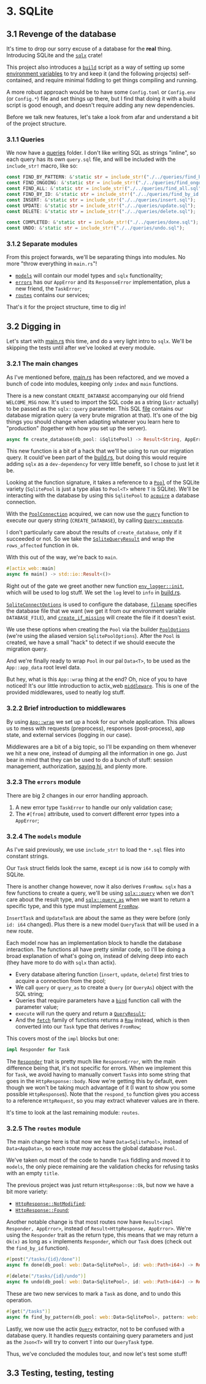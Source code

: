 # 3. SQLite

## 3.1 Revenge of the database

It's time to drop our sorry excuse of a database for the **real** thing. Introducing SQLite and the
[`sqlx`](https://github.com/launchbadge/sqlx) crate!

This project also introduces a [`build`](build.rs) script as a way of setting up some
[environment variables](https://doc.rust-lang.org/cargo/reference/environment-variables.html) to try
and keep it (and the following projects) self-contained, and require minimal fiddling to get things
compiling and running.

A more robust approach would be to have some `Config.toml` or `Config.env` (or `Config.*`) file and
set things up there, but I find that doing it with a build script is good enough, and doesn't
require adding any new dependencies.

Before we talk new features, let's take a look from afar and understand a bit of the project
structure.

### 3.1.1 Queries

We now have a [queries](queries/) folder. I don't like writing SQL as strings "inline", so each
query has its own `query.sql` file, and will be included with the `include_str!` macro, like so:

```rust
const FIND_BY_PATTERN: &'static str = include_str!("./../queries/find_by_pattern.sql");
const FIND_ONGOING: &'static str = include_str!("./../queries/find_ongoing.sql");
const FIND_ALL: &'static str = include_str!("./../queries/find_all.sql");
const FIND_BY_ID: &'static str = include_str!("./../queries/find_by_id.sql");
const INSERT: &'static str = include_str!("./../queries/insert.sql");
const UPDATE: &'static str = include_str!("./../queries/update.sql");
const DELETE: &'static str = include_str!("./../queries/delete.sql");

const COMPLETED: &'static str = include_str!("./../queries/done.sql");
const UNDO: &'static str = include_str!("./../queries/undo.sql");
```

### 3.1.2 Separate modules

From this project forwards, we'll be separating things into modules. No more "throw everything in
`main.rs`"!

- [`models`](src/models.rs) will contain our model types and `sqlx` functionality;
- [`errors`](src/errors.rs) has our `AppError` and its `ResponseError` implementation, plus
  a new friend, the `TaskError`;
- [`routes`](src/routes.rs) contains our services;

That's it for the project structure, time to dig in!

## 3.2 Digging in

Let's start with [main.rs](src/main.rs) this time, and do a very light intro to `sqlx`. We'll be
skipping the tests until after we've looked at every module.

### 3.2.1 The main changes

As I've mentioned before, [main.rs](src/main.rs) has been refactored, and we moved a bunch of code
into modules, keeping only `index` and `main` functions.

There is a new constant `CREATE_DATABASE` accompanying our old friend `WELCOME_MSG` now. It's used
to import the SQL code as a string (`&str` actually) to be passed as the `sqlx::query` parameter.
This SQL [file](queries/create_database.sql) contains our database migration query (a very brute
migration at that). It's one of the big things you should change when adapting whatever you learn
here to "production" (together with how you set up the server).

```rust
async fn create_database(db_pool: &SqlitePool) -> Result<String, AppError>
```

This new function is a bit of a hack that we'll be using to run our migration query. It could've
been part of the [build.rs](build.rs), but doing this would require adding `sqlx` as a
`dev-dependency` for very little benefit, so I chose to just let it be.

Looking at the function signature, it takes a reference to a
[`Pool`](https://docs.rs/sqlx/0.5.5/sqlx/struct.Pool.html) of the SQLite variety (`SqlitePool` is
just a type alias to `Pool<T>` where `T` is SQLite). We'll be interacting with the database by using
this `SqlitePool` to [`acquire`](https://docs.rs/sqlx/0.5.5/sqlx/struct.Pool.html#method.acquire) a
database connection.

With the [`PoolConnection`](https://docs.rs/sqlx/0.5.5/sqlx/pool/struct.PoolConnection.html)
acquired, we can now use the [`query`](https://docs.rs/sqlx/0.5.5/sqlx/fn.query.html) function to
execute our query string (`CREATE_DATABASE`), by calling
[`Query::execute`](https://docs.rs/sqlx/0.5.5/sqlx/query/struct.Query.html#method.execute).

I don't particularly care about the results of `create_database`, only if it succeeded or not. So we
take the [`SqliteQueryResult`](https://docs.rs/sqlx/0.5.5/sqlx/sqlite/struct.SqliteQueryResult.html)
and wrap the `rows_affected` function in `Ok`.

With this out of the way, we're back to `main`.

```rust
#[actix_web::main]
async fn main() -> std::io::Result<()>
```

Right out of the gate we greet another new function
[`env_logger::init`](https://docs.rs/env_logger/0.8.4/env_logger/fn.init.html), which will be used
to log stuff. We set the `log` level to `info` in [build.rs](build.rs).

[`SqliteConnectOptions`](https://docs.rs/sqlx/0.5.5/sqlx/sqlite/struct.SqliteConnectOptions.html) is
used to configure the database,
[`filename`](https://docs.rs/sqlx/0.5.5/sqlx/sqlite/struct.SqliteConnectOptions.html#method.filename)
specifies the database file that we want (we get it from our environment variable `DATABASE_FILE`),
and
[`create_if_missing`](https://docs.rs/sqlx/0.5.5/sqlx/sqlite/struct.SqliteConnectOptions.html#method.create_if_missing)
will create the file if it doesn't exist.

We use these options when creating the `Pool` via the builder
[`PoolOptions`](https://docs.rs/sqlx/0.5.5/sqlx/pool/struct.PoolOptions.html) (we're using the
aliased version `SqlitePoolOptions`). After the `Pool` is created, we have a small "hack" to detect
if we should execute the migration query.

And we're finally ready to wrap `Pool` in our pal `Data<T>`, to be used as the `App::app_data` root
level data.

But hey, what is this `App::wrap` thing at the end? Oh, nice of you to have noticed! It's our little
introduction to actix_web
[`middleware`](https://docs.rs/actix-web/4.0.0-beta.8/actix_web/middleware/index.html). This is one
of the provided middlewares, used to neatly log stuff.

### 3.2.2 Brief introduction to middlewares

By using
[`App::wrap`](https://docs.rs/actix-web/4.0.0-beta.8/actix_web/struct.App.html#method.wrap) we set
up a hook for our whole application. This allows us to mess with requests (preprocess),
responses (post-process), app state, and external services (logging in our case).

Middlewares are a bit of a big topic, so I'll be expanding on them whenever we hit a new one,
instead of dumping all the information in one go. Just bear in mind that they can be used to do a
bunch of stuff: session management, authorization, [saying hi](https://actix.rs/docs/middleware/),
and plenty more.

### 3.2.3 The `errors` module

There are big 2 changes in our error handling approach.

1. A new error type `TaskError` to handle our only validation case;
2. The `#[from]` attribute, used to convert different error types into a `AppError`;

### 3.2.4 The `models` module

As I've said previously, we use `include_str!` to load the `*.sql` files into constant strings.

Our `Task` struct fields look the same, except `id` is now `i64` to comply with SQLite.

There is another change however, now it also derives `FromRow`. `sqlx` has a few functions to create
a query, we'll be using [`sqlx::query`](https://docs.rs/sqlx/0.5.5/sqlx/fn.query.html) when we don't
care about the result type, and [`sqlx::query_as`](https://docs.rs/sqlx/0.5.5/sqlx/fn.query_as.html)
when we want to return a specific type, and this type must implement
[`FromRow`](https://docs.rs/sqlx/0.5.5/sqlx/trait.FromRow.html).

`InsertTask` and `UpdateTask` are about the same as they were before (only `id: i64` changed). Plus
there is a new model `QueryTask` that will be used in a new route.

Each model now has an implementation block to handle the database interaction. The functions all
have pretty similar code, so I'll be doing a broad explanation of what's going on, instead of
delving deep into each (they have more to do with `sqlx` than actix).

- Every database altering function (`insert`, `update`, `delete`) first tries to acquire a
   connection from the pool;
- We call `query` or `query_as` to create a `Query` (or `QueryAs`) object with the SQL string;
- Queries that require parameters have a
   [`bind`](https://docs.rs/sqlx/0.5.5/sqlx/query/struct.Query.html#method.bind) function call with
   the parameter value;
- `execute` will run the query and return a
  [`QueryResult`](https://docs.rs/sqlx/0.5.5/sqlx/trait.Database.html#associatedtype.QueryResult);
- And the [`fetch`](https://docs.rs/sqlx/0.5.5/sqlx/query/struct.Query.html#method.fetch) family of
  functions returns a [`Row`](https://docs.rs/sqlx/0.5.5/sqlx/trait.Database.html#associatedtype.Row)
  instead, which is then converted into our `Task` type that derives `FromRow`;

This covers most of the `impl` blocks but one:

```rust
impl Responder for Task
```

The [`Responder`](https://docs.rs/actix-web/4.0.0-beta.8/actix_web/trait.Responder.html) trait is
pretty much like `ResponseError`, with the main difference being that, it's not specific for errors.
When we implement this for `Task`, we avoid having to manually convert `Task`s into some string that
goes in the `HttpResponse::body`. Now we're getting this by default, even though we won't be taking
much advantage of it (I want to show you some possible `HttpResponse`s). Note that the `respond_to`
function gives you access to a reference `HttpRequest`, so you may extract whatever values are in
there.

It's time to look at the last remaining module: `routes`.

### 3.2.5 The `routes` module

The main change here is that now we have `Data<SqlitePool>`, instead of `Data<AppData>`, so each
route may access the global database `Pool`.

We've taken out most of the code to handle `Task` fiddling and moved it to `models`, the only piece
remaining are the validation checks for refusing tasks with an empty `title`.

The previous project was just return `HttpResponse::Ok`, but now we have a bit more variety:

- [`HttpResponse::NotModified`](https://docs.rs/actix-web/4.0.0-beta.8/actix_web/struct.HttpResponse.html#method.NotModified);
- [`HttpResponse::Found`](https://docs.rs/actix-web/4.0.0-beta.8/actix_web/struct.HttpResponse.html#method.Found);

Another notable change is that most routes now have `Result<impl Responder, AppError>`, instead of
`Result<HttpResponse, AppError>`. We're using the `Responder` trait as the return type, this means
that we may return a `Ok(x)` as long as `x` implements `Responder`, which our `Task` does (check
out the `find_by_id` function).

```rust
#[post("/tasks/{id}/done")]
async fn done(db_pool: web::Data<SqlitePool>, id: web::Path<i64>) -> Result<impl Responder, AppError>

#[delete("/tasks/{id}/undo")]
async fn undo(db_pool: web::Data<SqlitePool>, id: web::Path<i64>) -> Result<impl Responder, AppError>
```

These are two new services to mark a `Task` as done, and to undo this operation.

```rust
#[get("/tasks")]
async fn find_by_pattern(db_pool: web::Data<SqlitePool>, pattern: web::Query<QueryTask>) -> Result<impl Responder, AppError>
```

Lastly, we now use the actix
[`Query`](https://docs.rs/actix-web/4.0.0-beta.8/actix_web/web/struct.Query.html) extractor, not to
be confused with a database query. It handles requests containing query parameters and just as the
`Json<T>` will try to convert `T` into our `QueryTask` type.

Thus, we've concluded the modules tour, and now let's test some stuff!

## 3.3 Testing, testing, testing
